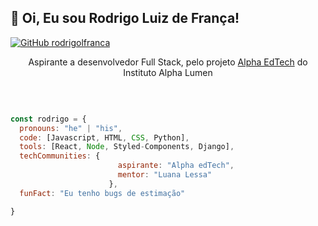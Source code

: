<h2> 🤙 Oi, Eu sou Rodrigo Luiz de França!</h2> 

[![GitHub rodrigolfranca](https://img.shields.io/github/followers/rodrigolfranca?label=follow&style=social)](https://github.com/rodrigolfranca)


<p align="center">Aspirante a desenvolvedor Full Stack, pelo projeto <a href="https://sejaalphaedtech.org.br">Alpha EdTech</a>  do Instituto Alpha Lumen</p></br>

```javascript

const rodrigo = {
  pronouns: "he" | "his",
  code: [Javascript, HTML, CSS, Python],
  tools: [React, Node, Styled-Components, Django],
  techCommunities: {
                        aspirante: "Alpha edTech",
                        mentor: "Luana Lessa"
                      },
  funFact: "Eu tenho bugs de estimação"

}

```

